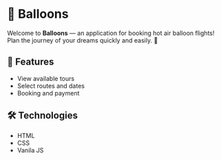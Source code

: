 # 🎈 Balloons

Welcome to **Balloons** — an application for booking hot air balloon flights!  
Plan the journey of your dreams quickly and easily. 🌟

## 🚀 Features
- View available tours
- Select routes and dates
- Booking and payment

## 🛠️ Technologies
- HTML
- CSS
- Vanila JS

